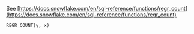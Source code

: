 See [https://docs.snowflake.com/en/sql-reference/functions/regr_count](https://docs.snowflake.com/en/sql-reference/functions/regr_count)
```
REGR_COUNT(y, x)
```
